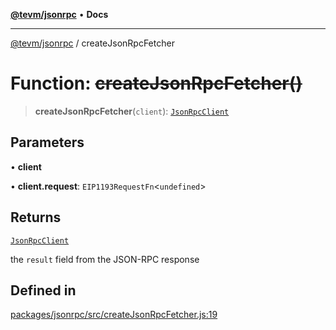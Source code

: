 [**@tevm/jsonrpc**](../README.md) • **Docs**

***

[@tevm/jsonrpc](../globals.md) / createJsonRpcFetcher

# Function: ~~createJsonRpcFetcher()~~

> **createJsonRpcFetcher**(`client`): [`JsonRpcClient`](../type-aliases/JsonRpcClient.md)

## Parameters

• **client**

• **client.request**: `EIP1193RequestFn`\<`undefined`\>

## Returns

[`JsonRpcClient`](../type-aliases/JsonRpcClient.md)

the `result` field from the JSON-RPC response

## Defined in

[packages/jsonrpc/src/createJsonRpcFetcher.js:19](https://github.com/evmts/tevm-monorepo/blob/main/packages/jsonrpc/src/createJsonRpcFetcher.js#L19)

